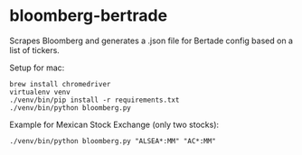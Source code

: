 # bloomberg-bertrade

Scrapes Bloomberg and generates a .json file for Bertade config based on a list of tickers.

Setup for mac:

```
brew install chromedriver
virtualenv venv
./venv/bin/pip install -r requirements.txt
./venv/bin/python bloomberg.py
```

Example for Mexican Stock Exchange (only two stocks):

`./venv/bin/python bloomberg.py "ALSEA*:MM" "AC*:MM"`
